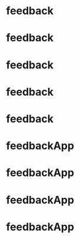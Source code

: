 # feedback
# feedback
# feedback
# feedback
# feedback
# feedbackApp
# feedbackApp
# feedbackApp
# feedbackApp
